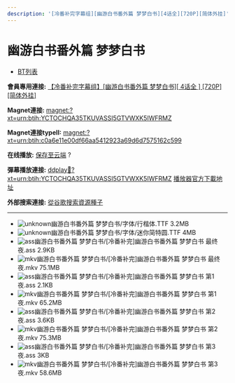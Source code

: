 ```yaml
---
description: '[冷番补完字幕组][幽游白书番外篇 梦梦白书][4话全][720P][简体外挂]'
---
```


# 幽游白书番外篇 梦梦白书

* [BT列表](https://share.dmhy.org/topics/view/449677_4_720P.html#tabs-1)

**會員專用連接:** [【冷番补完字幕组】\[幽游白书番外篇 梦梦白书\]\[ 4话全 \] \[720P\]\[简体外挂\]](https://dl.dmhy.org/2016/12/17/c0a6e11e00df66aa5412923a69d6d7575162c599.torrent)

**Magnet連接:** [magnet:?xt=urn:btih:YCTOCHQA35TKUVASSI5GTVWXK5IWFRMZ](https://magnet/?xt=urn:btih:YCTOCHQA35TKUVASSI5GTVWXK5IWFRMZ\&dn=\&tr=http%3A%2F%2F208.67.16.113%3A8000%2Fannounce\&tr=udp%3A%2F%2F208.67.16.113%3A8000%2Fannounce\&tr=http%3A%2F%2Ftracker.openbittorrent.com%3A80%2Fannounce\&tr=http%3A%2F%2Ftracker.publicbt.com%3A80%2Fannounce\&tr=http%3A%2F%2Ftracker.prq.to%2Fannounce\&tr=http%3A%2F%2Fopen.acgtracker.com%3A1096%2Fannounce\&tr=http%3A%2F%2Ftr.bangumi.moe%3A6969%2Fannounce\&tr=https%3A%2F%2Ft-115.rhcloud.com%2Fonly_for_ylbud\&tr=http%3A%2F%2Fbtfile.sdo.com%3A6961%2Fannounce\&tr=http%3A%2F%2Fexodus.desync.com%3A6969%2Fannounce\&tr=https%3A%2F%2Ftr.bangumi.moe%3A9696%2Fannounce\&tr=http%3A%2F%2F121.14.98.151%3A9090%2Fannounce\&tr=http%3A%2F%2F173.254.204.71%3A1096%2Fannounce\&tr=http%3A%2F%2F188.190.120.74%3A80%2Fannounce\&tr=http%3A%2F%2F94.228.192.98%2Fannounce\&tr=http%3A%2F%2F95.68.246.30%3A80%2Fannounce\&tr=http%3A%2F%2Fanisaishuu.de%3A2710%2Fannounce)

**Magnet連接typeII:** [magnet:?xt=urn:btih:c0a6e11e00df66aa5412923a69d6d7575162c599](https://magnet/?xt=urn:btih:c0a6e11e00df66aa5412923a69d6d7575162c599)

**在线播放:** [保存至云端](https://mypikpak.com/drive/url-checker?url=magnet:?xt=urn:btih:c0a6e11e00df66aa5412923a69d6d7575162c599) ?

**彈幕播放連接:** [ddplay:magnet:?xt=urn:btih:YCTOCHQA35TKUVASSI5GTVWXK5IWFRMZ](ddplay:magnet:?xt=urn:btih:YCTOCHQA35TKUVASSI5GTVWXK5IWFRMZ\&dn=\&tr=http%3A%2F%2F208.67.16.113%3A8000%2Fannounce\&tr=udp%3A%2F%2F208.67.16.113%3A8000%2Fannounce\&tr=http%3A%2F%2Ftracker.openbittorrent.com%3A80%2Fannounce\&tr=http%3A%2F%2Ftracker.publicbt.com%3A80%2Fannounce\&tr=http%3A%2F%2Ftracker.prq.to%2Fannounce\&tr=http%3A%2F%2Fopen.acgtracker.com%3A1096%2Fannounce\&tr=http%3A%2F%2Ftr.bangumi.moe%3A6969%2Fannounce\&tr=https%3A%2F%2Ft-115.rhcloud.com%2Fonly_for_ylbud\&tr=http%3A%2F%2Fbtfile.sdo.com%3A6961%2Fannounce\&tr=http%3A%2F%2Fexodus.desync.com%3A6969%2Fannounce\&tr=https%3A%2F%2Ftr.bangumi.moe%3A9696%2Fannounce\&tr=http%3A%2F%2F121.14.98.151%3A9090%2Fannounce\&tr=http%3A%2F%2F173.254.204.71%3A1096%2Fannounce\&tr=http%3A%2F%2F188.190.120.74%3A80%2Fannounce\&tr=http%3A%2F%2F94.228.192.98%2Fannounce\&tr=http%3A%2F%2F95.68.246.30%3A80%2Fannounce\&tr=http%3A%2F%2Fanisaishuu.de%3A2710%2Fannounce) [播放器官方下載地址](http://www.dandanplay.com/?from=dmhy)

**外部搜索連接:** [從谷歌搜索資源種子](https://www.google.com/search?oe=utf-8\&q=c0a6e11e00df66aa5412923a69d6d7575162c599)

***

* ![unknown](https://share.dmhy.org/images/icon/unknown.gif)幽游白书番外篇 梦梦白书/字体/行楷体.TTF 3.2MB
* ![unknown](https://share.dmhy.org/images/icon/unknown.gif)幽游白书番外篇 梦梦白书/字体/迷你简特圆.TTF 4MB
* ![ass](https://share.dmhy.org/images/icon/ass.gif)幽游白书番外篇 梦梦白书/\[冷番补完]幽游白书番外篇 梦梦白书 最终夜.ass 2.9KB
* ![mkv](https://share.dmhy.org/images/icon/mkv.gif)幽游白书番外篇 梦梦白书/\[冷番补完]幽游白书番外篇 梦梦白书 最终夜.mkv 75.1MB
* ![ass](https://share.dmhy.org/images/icon/ass.gif)幽游白书番外篇 梦梦白书/\[冷番补完]幽游白书番外篇 梦梦白书 第1夜.ass 2.1KB
* ![mkv](https://share.dmhy.org/images/icon/mkv.gif)幽游白书番外篇 梦梦白书/\[冷番补完]幽游白书番外篇 梦梦白书 第1夜.mkv 65.2MB
* ![ass](https://share.dmhy.org/images/icon/ass.gif)幽游白书番外篇 梦梦白书/\[冷番补完]幽游白书番外篇 梦梦白书 第2夜.ass 3.6KB
* ![mkv](https://share.dmhy.org/images/icon/mkv.gif)幽游白书番外篇 梦梦白书/\[冷番补完]幽游白书番外篇 梦梦白书 第2夜.mkv 75.3MB
* ![ass](https://share.dmhy.org/images/icon/ass.gif)幽游白书番外篇 梦梦白书/\[冷番补完]幽游白书番外篇 梦梦白书 第3夜.ass 3KB
* ![mkv](https://share.dmhy.org/images/icon/mkv.gif)幽游白书番外篇 梦梦白书/\[冷番补完]幽游白书番外篇 梦梦白书 第3夜.mkv 58.6MB
